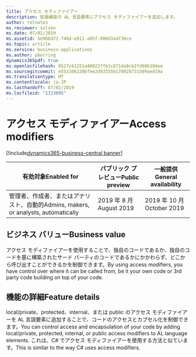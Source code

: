 ```yaml
---
title: アクセス モディファイアー
description: 拡張機能の AL 言語要素にアクセス モディファイアーを追加します。
author: relnotes
ms.reviewer: solsen
ms.date: 07/01/2019
ms.assetid: 5e9bbd72-746d-e911-a95f-000d3a4f36ce
ms.topic: article
ms.service: business-applications
ms.author: pborring
dynamics365pdf: true
ms.openlocfilehash: 0527c61251a40022ffb1c871da0cb2fd68b184ee
ms.sourcegitcommit: e5523d6228bfee2d93355b170028731509aed19a
ms.translationtype: HT
ms.contentlocale: ja-JP
ms.lasthandoff: 07/02/2019
ms.locfileid: "1723095"
---
```

# <a name="access-modifiers"></a><span data-ttu-id="96bf6-103">アクセス モディファイアー</span><span class="sxs-lookup"><span data-stu-id="96bf6-103">Access modifiers</span></span>
[!include[dynamics365-business-central banner](../includes/dynamics365-business-central.md)]

| <span data-ttu-id="96bf6-104">有効対象</span><span class="sxs-lookup"><span data-stu-id="96bf6-104">Enabled for</span></span>    |  <span data-ttu-id="96bf6-105">パブリック プレビュー</span><span class="sxs-lookup"><span data-stu-id="96bf6-105">Public preview</span></span> | <span data-ttu-id="96bf6-106">一般提供</span><span class="sxs-lookup"><span data-stu-id="96bf6-106">General availability</span></span> | 
| ---------- | ---------- |---------- |
|<span data-ttu-id="96bf6-107">管理者、作成者、またはアナリスト、自動的</span><span class="sxs-lookup"><span data-stu-id="96bf6-107">Admins, makers, or analysts, automatically</span></span>|<span data-ttu-id="96bf6-108">2019 年 8 月</span><span class="sxs-lookup"><span data-stu-id="96bf6-108">August 2019</span></span>| <span data-ttu-id="96bf6-109">2019 年 10 月</span><span class="sxs-lookup"><span data-stu-id="96bf6-109">October 2019</span></span>|


## <a name="business-value"></a><span data-ttu-id="96bf6-110">ビジネス バリュー</span><span class="sxs-lookup"><span data-stu-id="96bf6-110">Business value</span></span>
<!-- bv start -->
<span data-ttu-id="96bf6-111">アクセス モディファイアーを使用することで、独自のコードであるか、独自のコードを基に構築されたサード パーティのコードであるかにかかわらず、どこから呼び出すことができるかを制御できます。</span><span class="sxs-lookup"><span data-stu-id="96bf6-111">By using access modifiers, you have control over where it can be called from, be it your own code or 3rd party code building on top of your code.</span></span>
<!-- bv end -->



## <a name="feature-details"></a><span data-ttu-id="96bf6-112">機能の詳細</span><span class="sxs-lookup"><span data-stu-id="96bf6-112">Feature details</span></span>
<!--feature detail start -->
<span data-ttu-id="96bf6-113">local/private、protected、internal、または public のアクセス モディファイアーを AL 言語要素に追加することで、コードのアクセスとカプセル化を制御できます。</span><span class="sxs-lookup"><span data-stu-id="96bf6-113">You can control access and encapsulation of your code by adding local/private, protected, internal, or public access modifiers to AL language elements.</span></span> <span data-ttu-id="96bf6-114">これは、C# でアクセス モディファイアーを使用する方法と似ています。</span><span class="sxs-lookup"><span data-stu-id="96bf6-114">This is similar to the way C# uses access modifiers.</span></span>
<!--feature detail end -->










